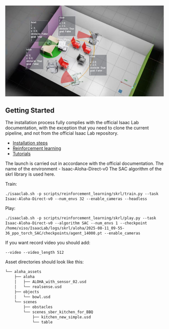 ![Isaac Lab](docs/source/_static/pipeline_main.jpg)


## Getting Started
The installation process fully complies with the official Isaac Lab documentation, with the exception that you need to clone the current pipeline, and not from the official Isaac Lab repository.

- [Installation steps](https://isaac-sim.github.io/IsaacLab/main/source/setup/installation/index.html#local-installation)
- [Reinforcement learning](https://isaac-sim.github.io/IsaacLab/main/source/overview/reinforcement-learning/rl_existing_scripts.html)
- [Tutorials](https://isaac-sim.github.io/IsaacLab/main/source/tutorials/index.html)

The launch is carried out in accordance with the official documentation. The name of the environment - Isaac-Aloha-Direct-v0
The SAC algorithm of the skrl library is used here.

Train:
```
./isaaclab.sh -p scripts/reinforcement_learning/skrl/train.py --task Isaac-Aloha-Direct-v0 --num_envs 32 --enable_cameras --headless
```

Play:
```
./isaaclab.sh -p scripts/reinforcement_learning/skrl/play.py --task Isaac-Aloha-Direct-v0 --algorithm SAC --num_envs 1 --checkpoint /home/xiso/IsaacLab/logs/skrl/aloha/2025-08-11_09-55-36_ppo_torch_SAC/checkpoints/agent_14000.pt --enable_cameras
```

If you want record video you should add:
```
--video --video_length 512
```

Asset directories should look like this:
```
└── aloha_assets
    ├── aloha
    │   ├── ALOHA_with_sensor_02.usd
    │   └── realsense.usd
    ├── objects
    │   └── bowl.usd
    └── scenes
        ├── obstacles
        └── scenes_sber_kitchen_for_BBQ
            ├── kitchen_new_simple.usd
            └── table
```